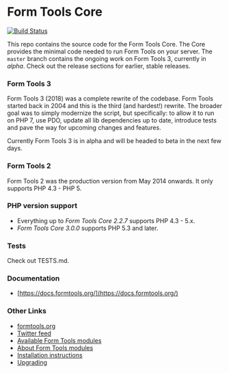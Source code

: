 # Form Tools Core

[![Build Status](https://travis-ci.org/formtools/core.svg?branch=master)](https://travis-ci.org/formtools/core)

This repo contains the source code for the Form Tools Core. The Core provides the minimal code needed to run Form Tools
on your server. The `master` branch contains the ongoing work on Form Tools 3, currently in *alpha*. Check out the
release sections for earlier, stable releases.


### Form Tools 3

Form Tools 3 (2018) was a complete rewrite of the codebase. Form Tools started back in 2004 and this is the third 
(and hardest!) rewrite. The broader goal was to simply modernize the script, but specifically: to allow it to run on PHP 7,
use PDO, update all lib dependencies up to date, introduce tests and pave the way for upcoming changes and features. 

Currently Form Tools 3 is in alpha and will be headed to beta in the next few days.


### Form Tools 2

Form Tools 2 was the production version from May 2014 onwards. It only supports PHP 4.3 - PHP 5.


### PHP version support

- Everything up to *Form Tools Core 2.2.7* supports PHP 4.3 - 5.x.
- *Form Tools Core 3.0.0* supports PHP 5.3 and later.


### Tests

Check out TESTS.md.


### Documentation

- [https://docs.formtools.org/](https://docs.formtools.org/)


### Other Links

- [formtools.org](https://formtools.org/)
- [Twitter feed](https://twitter.com/formtools/)
- [Available Form Tools modules](https://modules.formtools.org/)
- [About Form Tools modules](https://docs.formtools.org/userdoc/modules/) 
- [Installation instructions](https://docs.formtools.org/userdoc/modules/installing/)
- [Upgrading](https://docs.formtools.org/userdoc/modules/upgrading/)
